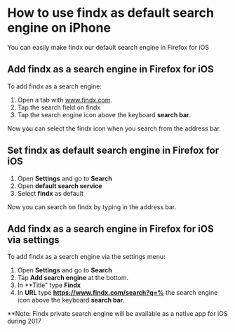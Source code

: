 # How to use findx as default search engine on iPhone 
You can easily make findx our default search engine in Firefox for iOS

## Add findx as a search engine in Firefox for iOS
To add findx as a search engine:  
1. Open a tab with www.findx.com.
2. Tap the search field on findx
3. Tap the search engine icon above the keyboard **search bar**.

Now you can select the findx icon when you search from the address bar. 
 
## Set findx as default search engine in Firefox for iOS

1. Open **Settings** and go to **Search**  
2. Open **default search service**  
3. Select **findx** as default

Now you can search on findx by typing in the address bar.

## Add findx as a search engine in Firefox for iOS via settings
To add findx as a search engine via the settings menu:  
1. Open **Settings** and go to **Search**
2. Tap **Add search engine** at the bottom.
3. In **Title" type **Findx**  
4. In **URL** type **https://www.findx.com/search?q=%**  the search engine icon above the keyboard **search bar**.

**Note: Findx private search engine will be available as a native app for iOS during 2017

